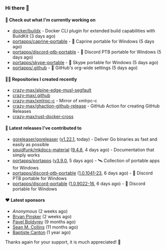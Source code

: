 ### Hi there 👋

#### 👷 Check out what I'm currently working on

- [docker/buildx](https://github.com/docker/buildx) - Docker CLI plugin for extended build capabilities with BuildKit (3 days ago)
- [portapps/caprine-portable](https://github.com/portapps/caprine-portable) - 🚀 Caprine portable for Windows (5 days ago)
- [portapps/discord-ptb-portable](https://github.com/portapps/discord-ptb-portable) - 🚀 Discord PTB portable for Windows (5 days ago)
- [portapps/skype-portable](https://github.com/portapps/skype-portable) - 🚀 Skype portable for Windows  (5 days ago)
- [portapps/.github](https://github.com/portapps/.github) - 🐙 GitHub&#39;s org-wide settings (5 days ago)

#### 👨‍💻 Repositories I created recently

- [crazy-max/alpine-edge-musl-segfault](https://github.com/crazy-max/alpine-edge-musl-segfault)
- [crazy-max/.github](https://github.com/crazy-max/.github)
- [crazy-max/xmlrpc-c](https://github.com/crazy-max/xmlrpc-c) - Mirror of xmlrpc-c
- [crazy-max/ghaction-github-release](https://github.com/crazy-max/ghaction-github-release) - GitHub Action for creating GitHub Releases
- [crazy-max/rust-docker-cross](https://github.com/crazy-max/rust-docker-cross)

#### 🚀 Latest releases I've contributed to

- [goreleaser/goreleaser](https://github.com/goreleaser/goreleaser) ([v1.22.1](https://github.com/goreleaser/goreleaser/releases/tag/v1.22.1), today) - Deliver Go binaries as fast and easily as possible
- [squidfunk/mkdocs-material](https://github.com/squidfunk/mkdocs-material) ([9.4.8](https://github.com/squidfunk/mkdocs-material/releases/tag/9.4.8), 4 days ago) - Documentation that simply works
- [portapps/portapps](https://github.com/portapps/portapps) ([v3.9.0](https://github.com/portapps/portapps/releases/tag/v3.9.0), 5 days ago) - 🛰 Collection of portable apps for Windows
- [portapps/discord-ptb-portable](https://github.com/portapps/discord-ptb-portable) ([1.0.1041-23](https://github.com/portapps/discord-ptb-portable/releases/tag/1.0.1041-23), 6 days ago) - 🚀 Discord PTB portable for Windows
- [portapps/discord-portable](https://github.com/portapps/discord-portable) ([1.0.9022-16](https://github.com/portapps/discord-portable/releases/tag/1.0.9022-16), 6 days ago) - 🚀 Discord portable for Windows

#### ❤️ Latest sponsors
- _Anonymous_ (2 weeks ago)
- [Bryan Pinsker](https://github.com/BryanPinsker) (2 weeks ago)
- [Pavel Boldyrev](https://github.com/bpg) (9 months ago)
- [Sean M. Collins](https://github.com/sc68cal) (11 months ago)
- [Baptiste Canton](https://github.com/batmac) (1 year ago)

Thanks again for your support, it is much appreciated! 🙏
